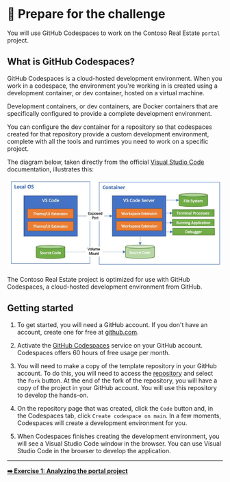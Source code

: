 # 🚀 Prepare for the challenge

You will use GitHub Codespaces to work on the Contoso Real Estate `portal` project.

## What is GitHub Codespaces?

GitHub Codespaces is a cloud-hosted development environment. When you work in a codespace, the environment you're working in is created using a development container, or dev container, hosted on a virtual machine.

Development containers, or dev containers, are Docker containers that are specifically configured to provide a complete development environment.

You can configure the dev container for a repository so that codespaces created for that repository provide a custom development environment, complete with all the tools and runtimes you need to work on a specific project.

The diagram below, taken directly from the official [Visual Studio Code](https://code.visualstudio.com/docs/remote/containers/?WT.mc_id=academic-101248-cyzanon) documentation, illustrates this:

![Dev Container Diagram](./images/dev-container.png)

The Contoso Real Estate project is optimized for use with GitHub Codespaces, a cloud-hosted development environment from GitHub.


## Getting started

1. To get started, you will need a GitHub account. If you don't have an account, create one for free at [github.com](https://github.com/).

2. Activate the [GitHub Codespaces](https://docs.github.com/codespaces/) service on your GitHub account. Codespaces offers 60 hours of free usage per month.

3. You will need to make a copy of the template repository in your GitHub account. To do this, you will need to access the [repository](https://github.com/Azure-Samples/contoso-real-estate) and select the `Fork` button. At the end of the fork of the repository, you will have a copy of the project in your GitHub account. You will use this repository to develop the hands-on.

4. On the repository page that was created, click the `Code` button and, in the Codespaces tab, click `Create codespace on main`. In a few moments, Codespaces will create a development environment for you.

5. When Codespaces finishes creating the development environment, you will see a Visual Studio Code window in the browser. You can use Visual Studio Code in the browser to develop the application.

---

[**➡️ Exercise 1: Analyzing the portal project**](./03-analyzing-portal.md)
